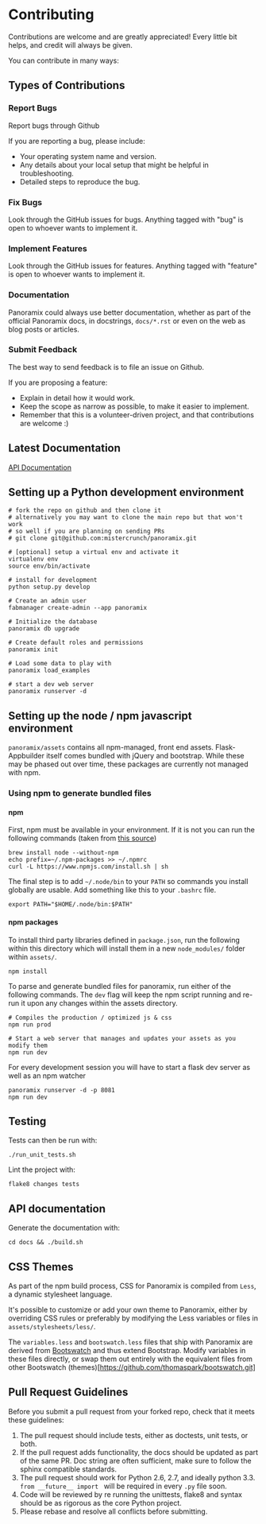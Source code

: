 # Contributing

Contributions are welcome and are greatly appreciated! Every
little bit helps, and credit will always be given.

You can contribute in many ways:

## Types of Contributions

### Report Bugs

Report bugs through Github

If you are reporting a bug, please include:

-   Your operating system name and version.
-   Any details about your local setup that might be helpful in
    troubleshooting.
-   Detailed steps to reproduce the bug.

### Fix Bugs

Look through the GitHub issues for bugs. Anything tagged with "bug" is
open to whoever wants to implement it.

### Implement Features

Look through the GitHub issues for features. Anything tagged with
"feature" is open to whoever wants to implement it.

### Documentation

Panoramix could always use better documentation,
whether as part of the official Panoramix docs,
in docstrings, `docs/*.rst` or even on the web as blog posts or
articles.

### Submit Feedback

The best way to send feedback is to file an issue on Github.

If you are proposing a feature:

-   Explain in detail how it would work.
-   Keep the scope as narrow as possible, to make it easier to
    implement.
-   Remember that this is a volunteer-driven project, and that
    contributions are welcome :)

## Latest Documentation

[API Documentation](http://pythonhosted.com/panoramix)

## Setting up a Python development environment

    # fork the repo on github and then clone it
    # alternatively you may want to clone the main repo but that won't work
    # so well if you are planning on sending PRs
    # git clone git@github.com:mistercrunch/panoramix.git

    # [optional] setup a virtual env and activate it
    virtualenv env
    source env/bin/activate

    # install for development
    python setup.py develop

    # Create an admin user
    fabmanager create-admin --app panoramix

    # Initialize the database
    panoramix db upgrade

    # Create default roles and permissions
    panoramix init

    # Load some data to play with
    panoramix load_examples

    # start a dev web server
    panoramix runserver -d


## Setting up the node / npm javascript environment

`panoramix/assets` contains all npm-managed, front end assets.
Flask-Appbuilder itself comes bundled with jQuery and bootstrap.
While these may be phased out over time, these packages are currently not
managed with npm.


### Using npm to generate bundled files

#### npm
First, npm must be available in your environment. If it is not you can run the following commands
(taken from [this source](https://gist.github.com/DanHerbert/9520689))
```
brew install node --without-npm
echo prefix=~/.npm-packages >> ~/.npmrc
curl -L https://www.npmjs.com/install.sh | sh
```

The final step is to add
`~/.node/bin` to your `PATH` so commands you install globally are usable.
Add something like this to your `.bashrc` file.
```
export PATH="$HOME/.node/bin:$PATH"
```

#### npm packages
To install third party libraries defined in `package.json`, run the
following within this directory which will install them in a
new `node_modules/` folder within `assets/`.

```
npm install
```

To parse and generate bundled files for panoramix, run either of the
following commands. The `dev` flag will keep the npm script running and
re-run it upon any changes within the assets directory.

```
# Compiles the production / optimized js & css
npm run prod

# Start a web server that manages and updates your assets as you modify them
npm run dev
```

For every development session you will have to start a flask dev server
as well as an npm watcher

```
panoramix runserver -d -p 8081
npm run dev
```

## Testing

Tests can then be run with:

    ./run_unit_tests.sh

Lint the project with:

    flake8 changes tests

## API documentation

Generate the documentation with:

    cd docs && ./build.sh

## CSS Themes
As part of the npm build process, CSS for Panoramix is compiled from ```Less```, a dynamic stylesheet language.

It's possible to customize or add your own theme to Panoramix, either by overriding CSS rules or preferably
by modifying the Less variables or files in ```assets/stylesheets/less/```.

The ```variables.less``` and ```bootswatch.less``` files that ship with Panoramix are derived from
[Bootswatch](https://bootswatch.com) and thus extend Bootstrap. Modify variables in these files directly, or
swap them out entirely with the equivalent files from other Bootswatch (themes)[https://github.com/thomaspark/bootswatch.git]

## Pull Request Guidelines

Before you submit a pull request from your forked repo, check that it
meets these guidelines:

1.  The pull request should include tests, either as doctests,
    unit tests, or both.
2.  If the pull request adds functionality, the docs should be updated
    as part of the same PR. Doc string are often sufficient, make
    sure to follow the sphinx compatible standards.
3.  The pull request should work for Python 2.6, 2.7, and ideally python 3.3.
    `from __future__ import ` will be required in every `.py` file soon.
4.  Code will be reviewed by re running the unittests, flake8 and syntax
    should be as rigorous as the core Python project.
5.  Please rebase and resolve all conflicts before submitting.
